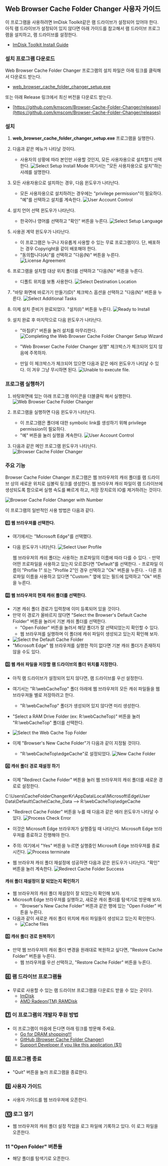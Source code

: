 ## Web Browser Cache Folder Changer 사용자 가이드

이 프로그램을 사용하려면 ImDisk Toolkit같은 램 드라이브가 설정되어 있어야 한다. 아직 램 드라이브가 설정되어 있지 않다면 아래 가이드를 참고해서 램 드라이브 프로그램을 설치하고, 램 드라이브를 설정한다.
- [ImDisk Toolkit Install Guide](https://github.com/kmscom/Browser-Cache-Folder-Changer/blob/main/User%20Guide/ImDisk%20Install%20Guide.md)

### 설치 프로그램 다운로드

Web Browser Cache Folder Changer 프로그램의 설치 파일은 아래 링크를 클릭해서 다운로드 받는다.
*   [web\_browser\_cache\_folder\_changer\_setup.exe](https://github.com/kmscom/Browser-Cache-Folder-Changer/blob/main/Release/web_browser_cache_folder_changer_setup.exe)

또는 아래 Release 링크에서 최신 버전을 다운로드 받는다.
- [https://github.com/kmscom/Browser-Cache-Folder-Changer/releases](https://github.com/kmscom/Browser-Cache-Folder-Changer/releases)

### 설치
1) **web\_browser\_cache\_folder\_changer\_setup.exe** 프로그램을 실행한다.

2) 다음과 같은 메뉴가 나타날 것이다.
    - 사용자의 상황에 따라 본인만 사용할 것인지, 모든 사용자용으로 설치할지 선택한다.
    ![Select Setup Install Mode](image/1.%20install_1_kr.png)
    여기서는 "모든 사용자용으로 설치"하는 사례를 설명한다.

3) 모든 사용자용으로 설치하는 경우, 다음 윈도우가 나타난다.
    - 모든 사용자용으로 설치하려는 경우에는 "privilege permission"이 필요하다. "예"를 선택하고 설치를 계속한다.
    ![User Account Control](image/1.%20install_2_kr.png)

4) 설치 언어 선택 윈도우가 나타난다. 
    - 한국어나 영어를 선택하고 "확인" 버튼을 누른다.
    ![Select Setup Language](image/1.%20install_3_kr.png)

5) 사용권 계약 윈도우가 나타난다.
    - 이 프로그램은 누구나 자유롭게 사용할 수 있는 무료 프로그램이다. 단, 배포하는 경우 Copyright을 같이 배포해야 한다.
    - "동의합니다(A)"를 선택하고 "다음(N)" 버튼을 누른다.
    ![License Agreement](image/1.%20install_4_kr.png)

6) 프로그램을 설치할 대상 위치 폴더를 선택하고 "다음(N)" 버튼을 누른다.
    - 디폴트 위치를 보통 사용한다.
    ![Select Destination Location](image/1.%20install_5_kr.png)

7) "바탕 화면에 바로가기 만들기(D)" 체크박스 옵션을 선택하고 "다음(N)" 버튼을 누른다.
    ![Select Additional Tasks](image/1.%20install_6_kr.png)

8) 이제 설치 준비가 완료되었다. "설치(I)" 버튼을 누른다.
    ![Ready to Install](image/1.%20install_7_kr.png)

9) 설치 완료 후 마지막으로 다음 윈도우가 나타난다.
    - "마침(F)" 버튼을 눌러 설치를 마무리한다.
    ![Completing the Web Browser Cache Folder Changer Setup Wizard](image/1.%20install_8_kr.png)

    - "Web Browser Cache Folder Changer 실행" 체크박스가 체크되어 있지 않음에 주목하자.
    - 만일 이 체크박스가 체크되어 있으면 다음과 같은 에러 윈도우가 나타날 수 있다. 이 겨우 그냥 무시하면 된다.
    ![Unable to execute file.](image/1.%20install_9_kr.png)

### 프로그램 실행하기
1) 바탕화면에 있는 아래 프로그램 아이콘을 더블클릭 해서 실행한다.
    ![Web Browser Cache Folder Changer](image/2.%20execute.png)

2) 프로그램을 실행하면 다음 윈도우가 나타난다.
    - 이 프로그램은 폴더에 대한 symbolic link를 생성하기 위해 privilege permission이 필요하다.
    - "예" 버튼을 눌러 실행을 계속한다.
    ![User Account Control](image/2.1%20execute_kr.png)

3) 다음과 같은 메인 프로그램 윈도우가 나타난다.
    ![Browser Cache Folder Changer](image/3.%20main_1.png)

### 주요 기능
Browser Cache Folder Changer 프로그램은 웹 브라우져의 캐쉬 폴더를 램 드라이브 상의 새로운 위치로 심볼릭 링크를 생성한다.
웹 브라우져 캐쉬 파일이 램 드라이브에 생성되도록 함으로써 실행 속도를 빠르게 하고, 저장 장치로의 IO를 제거하려는 것이다.

![Browser Cache Folder Changer with Number](image/3.%20main_2.png)

이 프로그램의 일반적인 사용 방법은 다음과 같다.

#### 1️⃣ 웹 브라우져를 선택한다.
- 여기에서는 "Microsoft Edge"를 선택했다.
- 다음 윈도우가 나타난다.
    ![Select User Profile](image/3.%20main_3_kr.png)

    웹 브라우져의 캐쉬 폴더는 사용하는 프로파일의 이름에 따라 다를 수 있다.
        - 만약 어떤 프로파일을 사용하고 있는지 모르겠다면 "Default"를 선택한다.
        - 프로파일 이름이 "Profile 1" 또는 "Profile 2"인 경우 선택하고 "Ok" 버튼을 누른다.
        - 다른 프로파일 이름을 사용하고 있다면 "Custom:" 옆에 있는 필드에 입력하고 "Ok" 버튼을 누른다.

#### 2️⃣ 웹 브라우져의 현재 캐쉬 폴더를 선택한다.
- 기본 캐쉬 폴더 경로가 입력창에 이미 등록되어 있을 것이다.
- 만약 이 경로가 올바르지 않다면 "Select the Browser's Default Cache Fiolder" 버튼을 눌러서 기본 캐쉬 폴더를 선택한다.
    - "Open Folder" 버튼을 눌러서 해당 폴더가 잘 선택되었는지 확인할 수 있다.
    - 웹 브라우져를 실행하며 이 폴더에 캐쉬 파일이 생성되고 있는지 확인해 보자.
- ![Select the Default Cache Folder](image/3.%20main_4.png)
- "Microsoft Edge" 웹 브라우져를 실행한 적이 없다면 기본 캐쉬 폴더가 존재하지 않을 수도 있다.

#### 3️⃣ 웹 캐쉬 파일을 저장할 램 드라이브의 폴더 위치를 지정한다.
- 아직 램 드라이브가 설정되어 있지 않다면, 램 드라이브를 우선 설정한다.
- 여기서는 "R:\webCacheTop\" 폴더 아래에 웹 브라우져의 모든 캐쉬 파일들을 웹 브라우져들 별로 저장하려고 한다.
    - "R:\webCacheTop\" 폴더가 생성되어 있지 않다면 미리 생성한다.
- "Select a RAM Drive Folder (ex: R:\webCacheTop)" 버튼을 눌러 "R:\webCacheTop\" 폴더를 선택한다.
- ![Select the Web Cache Top Folder](image/3.%20main_5.png)

- 이제 "Browser's New Cache Folder"가 다음과 같이 지정될 것이다.
    - "R:\webCacheTop\edgeCache"로 설정되었다.
    ![New Cache Folder](image/3.%20main_6_kr.png)

#### 4️⃣ 캐쉬 폴더 경로 재설정 하기
- 이제 "Redirect Cache Folder" 버튼을 눌러 웹 브라우져의 캐쉬 폴더를 새로운 경로로 설정한다.

C:\Users\CacheFolderChangerKr\AppData\Local\Microsoft\Edge\User Data\Default\Cache\Cache_Data
-->
R:\webCacheTop\edgeCache

- "Redirect Cache Folder" 버튼을 누를 때 다음과 같은 에러 윈도우가 나타날 수 있다.
    ![Process Check Error](image/3.%20main_7.png)

- 이것은 Microsoft Edge 브라우져가 실행중일 때 나타난다. Microsoft Edge 브라우져를 종료하고 진행해야 한다.
- 주의: 여기에서 "Yes" 버튼을 누르면 실행중인 Microsoft Edge 브라우져를 종료시킨다.
    ![Process terminate](image/3.%20main_7_1.png)

- 웹 브라우져 캐쉬 폴더 재설정에 성공하면 다음과 같은 윈도우가 나타난다. "확인" 버튼을 눌러 계속한다.
![Redirect Cache Folder Success](image/3.%20main_8_kr.png)

#### 캐쉬 폴더 재설정이 잘 되었는지 확인하기 
- 웹 브라우져의 캐쉬 폴더 재설정이 잘 되었는지 확인해 보자.
- Microsoft Edge 브라우져를 실행하고, 새로운 캐쉬 폴더를 탐색기로 방문해 보자.
    - "Browser's New Cache Folder" 버튼과 같은 행에 있는 "Open Folder" 버튼을 누른다.
- 다음과 같이 새로운 캐쉬 폴더 위치에 캐쉬 파일들이 생성되고 있는지 확인한다.
    - ![Cache files](image/3.%20main_9.png)

#### 5️⃣ 캐쉬 폴더 경로 원복하기
- 만약 웹 브라우져의 캐쉬 폴더 변경을 원래대로 복원하고 싶다면, "Restore Cache Folder" 버튼을 누른다.
   - 웹 브라우져를 우선 선택하고, "Restore Cache Folder" 버튼을 누른다.

### 6️⃣ 램 드라이브 프로그램들
- 무료로 사용할 수 있는 램 드라이브 프로그램을 다운로드 받을 수 있는 곳이다.
    - [ImDisk](https://sourceforge.net/projects/imdisk-toolkit/)
    - [AMD Radeon(TM) RAMDisk](https://www.radeonramdisk.com/software_downloads.php)

### 7️⃣ 이 프로그램의 개발자 후원 방법
- 이 프로그램이 마음에 든다면 아래 링크를 방문해 주세요.
    - [Go for DRAM shopping!!!](https://semiconductor.samsung.com/dram/ddr/ddr5/?cid=us_pd_ppc_google_b2b_none_sem-b2b_text_b2b_samsung%20ddr5&utm_source=google&utm_medium=pd_ppc&utm_campaign=us_b2b_none_sem-b2b&utm_content=text_b2b&utm_term=samsung%20ddr5&gad_source=1)
    - [GitHub (Browser Cache Folder Changer)](https://github.com/kmscom/Browser-Cache-Folder-Changer)
    - [Support Developer if you like this application ($1)](https://www.paypal.com/paypalme/CacheFolderChanger?country.x=US&locale.x=en_US)

### 8️⃣ 프로그램 종료
- "Quit" 버튼을 눌러 프로그램을 종료한다.

### 9️⃣ 사용자 가이드
- 사용자 가이드를 웹 브라우져에 오픈한다.

### 🔟 로그 열기
- 웹 브라우져의 캐쉬 폴더 설정 작업을 로그 파일에 기록하고 있다. 이 로그 파일을 오픈한다.

### 11 "Open Folder" 버튼들
- 해당 폴더를 탐색기로 오픈한다.
